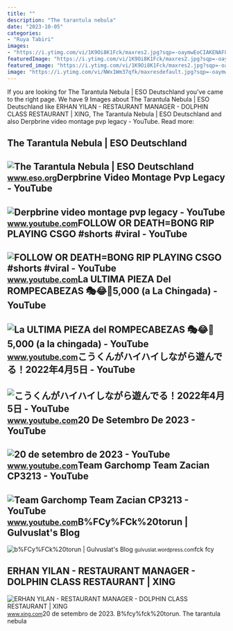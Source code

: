 ```yaml
---
title: ""
description: "The tarantula nebula"
date: "2023-10-05"
categories:
- "Ruya Tabiri"
images:
- "https://i.ytimg.com/vi/1K9Oi8K1Fck/maxres2.jpg?sqp=-oaymwEoCIAKENAF8quKqQMcGADwAQH4AbYIgAKAD4oCDAgAEAEYZSBlKGUwDw==&amp;rs=AOn4CLA6fcy_eBdbZezlQpbsdw4HdpJjEQ"
featuredImage: "https://i.ytimg.com/vi/1K9Oi8K1Fck/maxres2.jpg?sqp=-oaymwEoCIAKENAF8quKqQMcGADwAQH4AbYIgAKAD4oCDAgAEAEYZSBlKGUwDw==&amp;rs=AOn4CLA6fcy_eBdbZezlQpbsdw4HdpJjEQ"
featured_image: "https://i.ytimg.com/vi/1K9Oi8K1Fck/maxres2.jpg?sqp=-oaymwEoCIAKENAF8quKqQMcGADwAQH4AbYIgAKAD4oCDAgAEAEYZSBlKGUwDw==&amp;rs=AOn4CLA6fcy_eBdbZezlQpbsdw4HdpJjEQ"
image: "https://i.ytimg.com/vi/NWx1Wm37qfk/maxresdefault.jpg?sqp=-oaymwEmCIAKENAF8quKqQMa8AEB-AHUBoAC4AOKAgwIABABGEIgZSgxMA8=&amp;rs=AOn4CLC5FCY0fcK1DmXCb_EuUbqvRA8nXw"
---
```


If you are looking for The Tarantula Nebula | ESO Deutschland you've came to the right page. We have 9 Images about The Tarantula Nebula | ESO Deutschland like ERHAN YILAN - RESTAURANT MANAGER - DOLPHIN CLASS RESTAURANT | XING, The Tarantula Nebula | ESO Deutschland and also Derpbrine video montage pvp legacy - YouTube. Read more:

The Tarantula Nebula | ESO Deutschland
--------------------------------------

 ![The Tarantula Nebula | ESO Deutschland](http://cdn.eso.org/images/screen/tarantula.jpg) <small>www.eso.org</small>Derpbrine Video Montage Pvp Legacy - YouTube
--------------------------------------------

 ![Derpbrine video montage pvp legacy - YouTube](https://i.ytimg.com/vi/NWx1Wm37qfk/maxresdefault.jpg?sqp=-oaymwEmCIAKENAF8quKqQMa8AEB-AHUBoAC4AOKAgwIABABGEIgZSgxMA8=&rs=AOn4CLC5FCY0fcK1DmXCb_EuUbqvRA8nXw) <small>www.youtube.com</small>FOLLOW OR DEATH=BONG RIP PLAYING CSGO #shorts #viral - YouTube
--------------------------------------------------------------

 ![FOLLOW OR DEATH=BONG RIP PLAYING CSGO #shorts #viral - YouTube](https://i.ytimg.com/vi/1K9Oi8K1Fck/maxres2.jpg?sqp=-oaymwEoCIAKENAF8quKqQMcGADwAQH4AbYIgAKAD4oCDAgAEAEYZSBlKGUwDw==&rs=AOn4CLA6fcy_eBdbZezlQpbsdw4HdpJjEQ) <small>www.youtube.com</small>La ULTIMA PIEZA Del ROMPECABEZAS 🎭😂🧘5,000 (a La Chingada) - YouTube
-------------------------------------------------------------------

 ![La ULTIMA PIEZA del ROMPECABEZAS 🎭😂🧘5,000 (a la chingada) - YouTube](https://i.ytimg.com/vi/KdZ3OosEZ6s/hq2.jpg?sqp=-oaymwEoCOADEOgC8quKqQMcGADwAQH4Ad4EgAK4CIoCDAgAEAEYZSBMKGMwDw==&rs=AOn4CLCfzFvJaPoNerKMbSKycXF-fCyaDA) <small>www.youtube.com</small>こうくんがハイハイしながら遊んでる！2022年4月5日 - YouTube
-------------------------------------

 ![こうくんがハイハイしながら遊んでる！2022年4月5日 - YouTube](https://i.ytimg.com/vi/H2fAEMesIjo/maxresdefault.jpg?sqp=-oaymwEmCIAKENAF8quKqQMa8AEB-AH-CYAC0AWKAgwIABABGGUgXyhTMA8=&rs=AOn4CLCJYSghky0o-ilndxvg6fCYAda1ug) <small>www.youtube.com</small>20 De Setembro De 2023 - YouTube
--------------------------------

 ![20 de setembro de 2023 - YouTube](https://i.ytimg.com/vi/5Amdg4qTYPU/hqdefault.jpg?sqp=-oaymwEmCOADEOgC8quKqQMa8AEB-AGMAoAC4AOKAgwIABABGGEgVihlMA8=&rs=AOn4CLADGfvr9fCy7FcK8KTJaI82QtRCyw) <small>www.youtube.com</small>Team Garchomp Team Zacian CP3213 - YouTube
------------------------------------------

 ![Team Garchomp Team Zacian CP3213 - YouTube](https://i.ytimg.com/vi/HYLCwcE-Dgc/maxres2.jpg?sqp=-oaymwEoCIAKENAF8quKqQMcGADwAQH4AYwCgALgA4oCDAgAEAEYRSBHKGUwDw==&rs=AOn4CLC_ulBvmvqa2cf2uT56Qfk3FCYaDA) <small>www.youtube.com</small>B%FCy%FCk%20torun | Gulvuslat's Blog
------------------------------------

 ![b%FCy%FCk%20torun | Gulvuslat's Blog](https://gulvuslat.files.wordpress.com/2010/11/bfcyfck20torun.jpg) <small>gulvuslat.wordpress.com</small>fck fcy

ERHAN YILAN - RESTAURANT MANAGER - DOLPHIN CLASS RESTAURANT | XING
------------------------------------------------------------------

 ![ERHAN YILAN - RESTAURANT MANAGER - DOLPHIN CLASS RESTAURANT | XING](https://profile-images.xing.com/images/57435ba38f9a18502c2f5c2b699d08a2-1/erhan-yilan.1024x1024.jpg) <small>www.xing.com</small>20 de setembro de 2023. B%fcy%fck%20torun. The tarantula nebula
